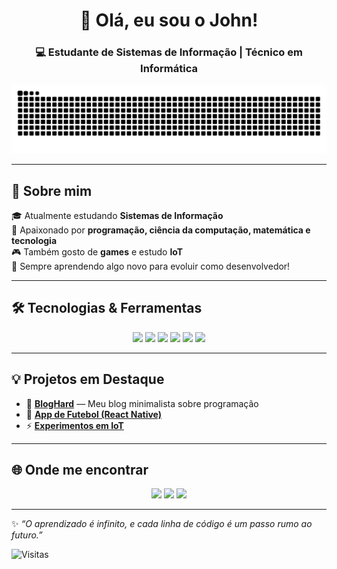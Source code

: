 <h1 align="center">👋 Olá, eu sou o John!</h1>
<h3 align="center">💻 Estudante de Sistemas de Informação | Técnico em Informática</h3>

![Snake animation](https://github.com/johnHPX/johnHPX/blob/output/snake.svg)

---

## 🚀 Sobre mim
🎓 Atualmente estudando **Sistemas de Informação**  
🔬 Apaixonado por **programação, ciência da computação, matemática e tecnologia**  
🎮 Também gosto de **games** e estudo **IoT**  
🌱 Sempre aprendendo algo novo para evoluir como desenvolvedor!  

---

## 🛠️ Tecnologias & Ferramentas
<p align="center">
  <img src="https://img.shields.io/badge/Linux-FCC624?style=for-the-badge&logo=linux&logoColor=black"/>
  <img src="https://img.shields.io/badge/React-20232A?style=for-the-badge&logo=react&logoColor=61DAFB"/>
  <img src="https://img.shields.io/badge/JavaScript-F7DF1E?style=for-the-badge&logo=javascript&logoColor=black"/>
  <img src="https://img.shields.io/badge/Node.js-43853D?style=for-the-badge&logo=node.js&logoColor=white"/>
  <img src="https://img.shields.io/badge/PostgreSQL-316192?style=for-the-badge&logo=postgresql&logoColor=white"/>
  <img src="https://img.shields.io/badge/Docker-2496ED?style=for-the-badge&logo=docker&logoColor=white"/>
</p>

---

## 💡 Projetos em Destaque
- 🎯 [**BlogHard**](https://github.com/SeuUser/blog) — Meu blog minimalista sobre programação  
- 📱 [**App de Futebol (React Native)**](https://github.com/SeuUser/futebol-app)  
- ⚡ [**Experimentos em IoT**](https://github.com/SeuUser/iot-labs)  

---

## 🌐 Onde me encontrar
<p align="center">
  <a href="https://linkedin.com/in/seuuser"><img src="https://img.shields.io/badge/LinkedIn-0A66C2?style=for-the-badge&logo=linkedin&logoColor=white"/></a>
  <a href="mailto:seuemail@exemplo.com"><img src="https://img.shields.io/badge/Email-D14836?style=for-the-badge&logo=gmail&logoColor=white"/></a>
  <a href="https://seudominio.com"><img src="https://img.shields.io/badge/BlogHard-000000?style=for-the-badge&logo=githubpages&logoColor=white"/></a>
</p>

---

✨ *“O aprendizado é infinito, e cada linha de código é um passo rumo ao futuro.”*  

![Visitas](https://komarev.com/ghpvc/?username=johnHPX&color=blue&style=flat-square)
